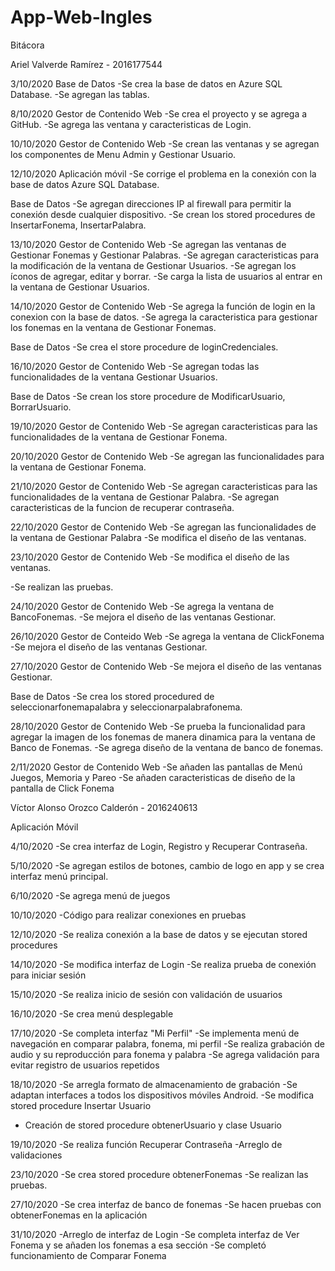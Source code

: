 # App-Web-Ingles

Bitácora

Ariel Valverde Ramírez - 2016177544

3/10/2020
Base de Datos
-Se crea la base de datos en Azure SQL Database.
-Se agregan las tablas.

8/10/2020
Gestor de Contenido Web
-Se crea el proyecto y se agrega a GitHub.
-Se agrega las ventana y caracteristicas de Login.

10/10/2020
Gestor de Contenido Web
-Se crean las ventanas y se agregan los componentes de Menu Admin y Gestionar Usuario.

12/10/2020
Aplicación móvil
-Se corrige el problema en la conexión con la base de datos Azure SQL Database.

Base de Datos
-Se agregan direcciones IP al firewall para permitir la conexión desde cualquier dispositivo.
-Se crean los stored procedures de InsertarFonema, InsertarPalabra.

13/10/2020
Gestor de Contenido Web
-Se agregan las ventanas de Gestionar Fonemas y Gestionar Palabras.
-Se agregan caracteristicas para la modificación de la ventana de Gestionar Usuarios.
-Se agregan los íconos de agregar, editar y borrar.
-Se carga la lista de usuarios al entrar en la ventana de Gestionar Usuarios.

14/10/2020
Gestor de Contenido Web
-Se agrega la función de login en la conexion con la base de datos.
-Se agrega la caracteristica para gestionar los fonemas en la ventana de Gestionar Fonemas.

Base de Datos
-Se crea el store procedure de loginCredenciales.

16/10/2020
Gestor de Contenido Web
-Se agregan todas las funcionalidades de la ventana Gestionar Usuarios.

Base de Datos
-Se crean los store procedure de ModificarUsuario, BorrarUsuario.

19/10/2020
Gestor de Contenido Web
-Se agregan caracteristicas para las funcionalidades de la ventana de Gestionar Fonema.

20/10/2020
Gestor de Contenido Web
-Se agregan las funcionalidades para la ventana de Gestionar Fonema.

21/10/2020
Gestor de Contenido Web
-Se agregan caracteristicas para las funcionalidades de la ventana de Gestionar Palabra.
-Se agregan caracteristicas de la funcion de recuperar contraseña.

22/10/2020
Gestor de Contenido Web
-Se agregan las funcionalidades de la ventana de Gestionar Palabra
-Se modifica el diseño de las ventanas.

23/10/2020
Gestor de Contenido Web
-Se modifica el diseño de las ventanas.

-Se realizan las pruebas.

24/10/2020
Gestor de Contenido Web
-Se agrega la ventana de BancoFonemas.
-Se mejora el diseño de las ventanas Gestionar.

26/10/2020
Gestor de Conteido Web
-Se agrega la ventana de ClickFonema
-Se mejora el diseño de las ventanas Gestionar.

27/10/2020
Gestor de Contenido Web
-Se mejora el diseño de las ventanas Gestionar.

Base de Datos
-Se crea los stored procedured de seleccionarfonemapalabra y seleccionarpalabrafonema.

28/10/2020
Gestor de Contenido Web
-Se prueba la funcionalidad para agregar la imagen de los fonemas de manera dinamica para la ventana de Banco de Fonemas.
-Se agrega diseño de la ventana de banco de fonemas.

2/11/2020
Gestor de Contenido Web
-Se añaden las pantallas de Menú Juegos, Memoria y Pareo
-Se añaden caracteristicas de diseño de la pantalla de Click Fonema

Víctor Alonso Orozco Calderón - 2016240613

Aplicación Móvil

4/10/2020
-Se crea interfaz de Login, Registro y Recuperar Contraseña.

5/10/2020
-Se agregan estilos de botones, cambio de logo en app y se crea interfaz menú principal.

6/10/2020
-Se agrega menú de juegos

10/10/2020
-Código para realizar conexiones en pruebas

12/10/2020
-Se realiza conexión a la base de datos y se ejecutan stored procedures

14/10/2020
-Se modifica interfaz de Login
-Se realiza prueba de conexión para iniciar sesión

15/10/2020
-Se realiza inicio de sesión con validación de usuarios

16/10/2020
-Se crea menú desplegable

17/10/2020
-Se completa interfaz "Mi Perfil"
-Se implementa menú de navegación en comparar palabra, fonema, mi perfil
-Se realiza grabación de audio y su reproducción para fonema y palabra
-Se agrega validación para evitar registro de usuarios repetidos

18/10/2020
-Se arregla formato de almacenamiento de grabación
-Se adaptan interfaces a todos los dispositivos móviles Android.
-Se modifica stored procedure Insertar Usuario
- Creación de stored procedure obtenerUsuario y clase Usuario

19/10/2020
-Se realiza función Recuperar Contraseña
-Arreglo de validaciones

23/10/2020
-Se crea stored procedure obtenerFonemas
-Se realizan las pruebas.

27/10/2020
-Se crea interfaz de banco de fonemas
-Se hacen pruebas con obtenerFonemas en la aplicación

31/10/2020
-Arreglo de interfaz de Login
-Se completa interfaz de Ver Fonema y se añaden los fonemas a esa sección
-Se completó funcionamiento de Comparar Fonema
